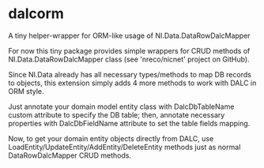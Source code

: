 # dalcorm
A tiny helper-wrapper for ORM-like usage of NI.Data.DataRowDalcMapper

For now this tiny package provides simple wrappers for CRUD methods of NI.Data.DataRowDalcMapper class (see 'nreco/nicnet' project on GitHub).

Since NI.Data already has all necessary types/methods to map DB records to objects, this extension simply adds 4 more methods to work with DALC in ORM style. 

Just annotate your domain model entity class with DalcDbTableName custom attribute to specify the DB table; then, annotate necessary properties with DalcDbFieldName attribute to set the table fields mapping.

Now, to get your domain entity objects directly from DALC, use LoadEntity/UpdateEntity/AddEntity/DeleteEntity methods just as normal DataRowDalcMapper CRUD methods.
